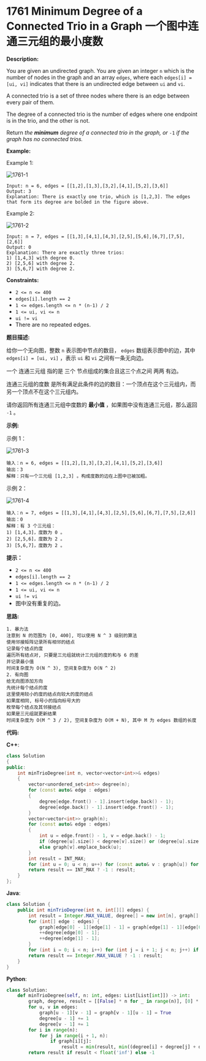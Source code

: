# 1761 Minimum Degree of a Connected Trio in a Graph 一个图中连通三元组的最小度数

__Description:__

You are given an undirected graph. You are given an integer `n` which is the number of nodes in the graph and an array `edges`, where each `edges[i] = [ui, vi]` indicates that there is an undirected edge between `ui` and `vi`.

A connected trio is a set of three nodes where there is an edge between every pair of them.

The degree of a connected trio is the number of edges where one endpoint is in the trio, and the other is not.

Return _the __minimum__ degree of a connected trio in the graph, or_ `-1` _if the graph has no connected trios._

__Example:__

Example 1:

![1761-1](https://assets.leetcode-cn.com/aliyun-lc-upload/uploads/2021/02/14/trios1.png)

```text
Input: n = 6, edges = [[1,2],[1,3],[3,2],[4,1],[5,2],[3,6]]
Output: 3
Explanation: There is exactly one trio, which is [1,2,3]. The edges that form its degree are bolded in the figure above.
```

Example 2:

![1761-2](https://assets.leetcode-cn.com/aliyun-lc-upload/uploads/2021/02/14/trios2.png)

```text
Input: n = 7, edges = [[1,3],[4,1],[4,3],[2,5],[5,6],[6,7],[7,5],[2,6]]
Output: 0
Explanation: There are exactly three trios:
1) [1,4,3] with degree 0.
2) [2,5,6] with degree 2.
3) [5,6,7] with degree 2.
```

__Constraints:__

- `2 <= n <= 400`
- `edges[i].length == 2`
- `1 <= edges.length <= n * (n-1) / 2`
- `1 <= ui, vi <= n`
- `ui != vi`
- There are no repeated edges.

__题目描述:__

给你一个无向图，整数 `n` 表示图中节点的数目， `edges` 数组表示图中的边，其中 `edges[i] = [ui, vi]` ，表示 `ui` 和 `vi` 之间有一条无向边。

一个 连通三元组 指的是 三个 节点组成的集合且这三个点之间 两两 有边。

连通三元组的度数 是所有满足此条件的边的数目：一个顶点在这个三元组内，而另一个顶点不在这个三元组内。

请你返回所有连通三元组中度数的 __最小值__ ，如果图中没有连通三元组，那么返回 `-1` 。

__示例:__

示例 1：

![1761-3](https://assets.leetcode-cn.com/aliyun-lc-upload/uploads/2021/02/14/trios1.png)

```text
输入：n = 6, edges = [[1,2],[1,3],[3,2],[4,1],[5,2],[3,6]]
输出：3
解释：只有一个三元组 [1,2,3] 。构成度数的边在上图中已被加粗。
```

示例 2：

![1761-4](https://assets.leetcode-cn.com/aliyun-lc-upload/uploads/2021/02/14/trios2.png)

```text
输入：n = 7, edges = [[1,3],[4,1],[4,3],[2,5],[5,6],[6,7],[7,5],[2,6]]
输出：0
解释：有 3 个三元组：
1) [1,4,3]，度数为 0 。
2) [2,5,6]，度数为 2 。
3) [5,6,7]，度数为 2 。
```

__提示：__

- `2 <= n <= 400`
- `edges[i].length == 2`
- `1 <= edges.length <= n * (n-1) / 2`
- `1 <= ui, vi <= n`
- `ui != vi`
- 图中没有重复的边。

__思路:__

```text
1. 暴力法
注意到 N 的范围为 [0, 400], 可以使用 N ^ 3 级别的算法
使用邻接矩阵记录所有相邻的结点
记录每个结点的度
遍历所有结点对, 只要是三元组就统计三元组的度的和与 6 的差
并记录最小值
时间复杂度为 O(N ^ 3), 空间复杂度为 O(N ^ 2)
2. 有向图
给无向图添加方向
先统计每个结点的度
这里使用较小的度的结点向较大的度的结点
如果度相同, 标号小的指向标号大的
枚举每个结点及其邻接结点
如果是三元组就更新结果
时间复杂度为 O(M ^ 3 / 2), 空间复杂度为 O(M + N), 其中 M 为 edges 数组的长度
```

__代码:__

__C++__:

```C++
class Solution 
{
public:
    int minTrioDegree(int n, vector<vector<int>>& edges) 
    {
        vector<unordered_set<int>> degree(n);
        for (const auto& edge : edges)
        {
            degree[edge.front() - 1].insert(edge.back() - 1);
            degree[edge.back() - 1].insert(edge.front() - 1);
        }
        vector<vector<int>> graph(n);
        for (const auto& edge : edges)
        {
            int u = edge.front() - 1, v = edge.back() - 1;
            if (degree[u].size() < degree[v].size() or (degree[u].size() == degree[v].size() and u < v)) graph[u].emplace_back(v);
            else graph[v].emplace_back(u);
        }
        int result = INT_MAX;
        for (int u = 0; u < n; u++) for (const auto& v : graph[u]) for (const auto& w : graph[v]) if (degree[u].count(w)) result = min(result, (int)(degree[u].size() + degree[v].size() + degree[w].size() - 6));
        return result == INT_MAX ? -1 : result;
    }
};
```

__Java__:

```Java
class Solution {
    public int minTrioDegree(int n, int[][] edges) {
        int result = Integer.MAX_VALUE, degree[] = new int[n], graph[][] = new int[n][n];
        for (int[] edge : edges) {
            graph[edge[0] - 1][edge[1] - 1] = graph[edge[1] - 1][edge[0] - 1] = 1;
            ++degree[edge[0] - 1];
            ++degree[edge[1] - 1];
        }
        for (int i = 0; i < n; i++) for (int j = i + 1; j < n; j++) if (graph[i][j] == 1) for (int k = j + 1; k < n; k++) if (graph[i][k] == 1 && graph[j][k] == 1) result = Math.min(result, degree[i] + degree[j] + degree[k] - 6);
        return result == Integer.MAX_VALUE ? -1 : result;
    }
}
```

__Python__:

```Python
class Solution:
    def minTrioDegree(self, n: int, edges: List[List[int]]) -> int:
        graph, degree, result = [[False] * n for _ in range(n)], [0] * n, float('inf')
        for u, v in edges:
            graph[u - 1][v - 1] = graph[v - 1][u - 1] = True
            degree[u - 1] += 1
            degree[v - 1] += 1
        for i in range(n):
            for j in range(i + 1, n):
                if graph[i][j]:
                    result = min(result, min((degree[i] + degree[j] + degree[k] - 6 for k in range(j + 1, n) if graph[i][k] and graph[j][k]), default=float('inf')))
        return result if result < float('inf') else -1
```
